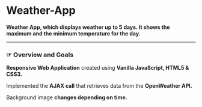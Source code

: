 # Weather-App



**Weather App, which displays weather up to 5 days. It shows the maximum and the minimum temperature for the day.**

---

### &#9758; Overview and Goals



**Responsive Web Application** created using **Vanilla JavaScript, HTML5 & CSS3.**

Implemented the **AJAX call** that retrieves data from the **OpenWeather API.**

Background image **changes depending on time.**

